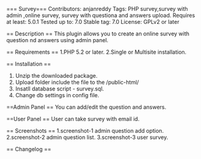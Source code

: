 === Survey===
  Contributors: anjanreddy 
  Tags: PHP survey,survey with admin ,online survey, survey with questiona and answers upload. 
  Requires at least: 5.0.1
  Tested up to: 7.0
  Stable tag: 7.0
  License: GPLv2 or later

== Description ==
  This plugin allows you to create an online survey with question nd answers using admin panel.
  
== Requirements ==
  1.PHP 5.2 or later.
  2.Single or Multisite installation. 

== Installation == 
  1. Unzip the downloaded package.
  2. Upload folder include the file to the /public-html/ 
  3. Insatll database script - survey.sql.
  4. Change db settings in config file. 

==Admin Panel ==
  You can add/edit the question and answers. 

==User Panel ==
  User can take survey with email id.  

== Screenshots ==
    1.screenshot-1 admin question add option. 
    2.screenshot-2 admin question list. 
    3.screenshot-3 user survey. 

== Changelog ==

